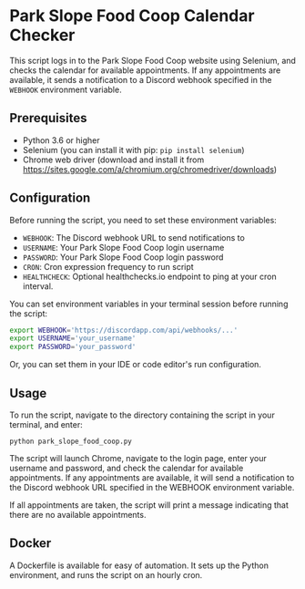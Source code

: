 # Park Slope Food Coop Calendar Checker

This script logs in to the Park Slope Food Coop website using Selenium, and checks the calendar for available appointments. If any appointments are available, it sends a notification to a Discord webhook specified in the `WEBHOOK` environment variable.

## Prerequisites

- Python 3.6 or higher
- Selenium (you can install it with pip: `pip install selenium`)
- Chrome web driver (download and install it from https://sites.google.com/a/chromium.org/chromedriver/downloads)

## Configuration

Before running the script, you need to set these environment variables:

- `WEBHOOK`: The Discord webhook URL to send notifications to
- `USERNAME`: Your Park Slope Food Coop login username
- `PASSWORD`: Your Park Slope Food Coop login password
- `CRON`: Cron expression frequency to run script
- `HEALTHCHECK`: Optional healthchecks.io endpoint to ping at your cron interval.

You can set environment variables in your terminal session before running the script:

```bash
export WEBHOOK='https://discordapp.com/api/webhooks/...'
export USERNAME='your_username'
export PASSWORD='your_password'
```

Or, you can set them in your IDE or code editor's run configuration.

## Usage
To run the script, navigate to the directory containing the script in your terminal, and enter:

```
python park_slope_food_coop.py
```

The script will launch Chrome, navigate to the login page, enter your username and password, and check the calendar for available appointments. If any appointments are available, it will send a notification to the Discord webhook URL specified in the WEBHOOK environment variable.

If all appointments are taken, the script will print a message indicating that there are no available appointments.

## Docker

A Dockerfile is available for easy of automation. It sets up the Python environment, and runs the script on an hourly cron.